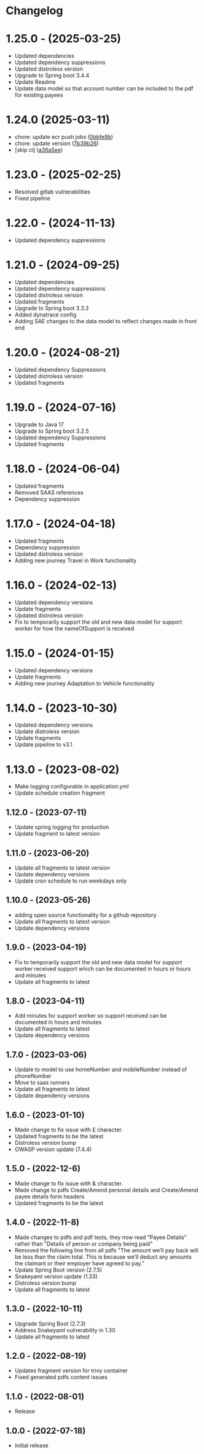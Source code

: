 # Changelog

# 1.25.0 - (2025-03-25)
* Updated dependencies
* Updated dependency suppressions
* Updated distroless version
* Upgrade to Spring boot 3.4.4
* Update Readme
* Update data model so that account number can be included to the pdf for existing payees

# 1.24.0 (2025-03-11)
* chore: update ecr push jobs ([0bbfe9b](https://gitlab.com/dwp/health/atw/components/ms-claim-to-pdf/-/commit/0bbfe9b))
* chore: update version ([7b39b26](https://gitlab.com/dwp/health/atw/components/ms-claim-to-pdf/-/commit/7b39b26))
* [skip ci] ([a36a5ee](https://gitlab.com/dwp/health/atw/components/ms-claim-to-pdf/-/commit/a36a5ee))

# 1.23.0 - (2025-02-25)
* Resolved gitlab vulnerabilities
* Fixed pipeline

# 1.22.0 - (2024-11-13)
* Updated dependency suppressions

# 1.21.0 - (2024-09-25)
* Updated dependencies
* Updated dependency suppressions
* Updated distroless version
* Updated fragments
* Upgrade to Spring boot 3.3.3
* Added dynatrace config
* Adding SAE changes to the data model to reflect changes made in front end 

# 1.20.0 - (2024-08-21)
* Updated dependency Suppressions
* Updated distroless version
* Updated fragments

# 1.19.0 - (2024-07-16)
* Upgrade to Java 17
* Upgrade to Spring boot 3.2.5
* Updated dependency Suppressions
* Updated fragments

# 1.18.0 - (2024-06-04)
* Updated fragments
* Removed SAAS references
* Dependency suppression

# 1.17.0 - (2024-04-18)
* Updated fragments
* Dependency suppression
* Updated distroless version
* Adding new journey Travel in Work functionality

# 1.16.0 - (2024-02-13)
* Updated dependency versions
* Update fragments
* Updated distroless version
* Fix to temporarily support the old and new data model for support worker for how the nameOfSupport is received

# 1.15.0 - (2024-01-15)
* Updated dependency versions
* Update fragments
* Adding new journey Adaptation to Vehicle functionality

# 1.14.0 - (2023-10-30)
* Updated dependency versions
* Update distroless version
* Update fragments
* Update pipeline to v3.1

# 1.13.0 - (2023-08-02)
* Make logging configurable in application.yml
* Update schedule creation fragment

## 1.12.0 - (2023-07-11)
* Update spring logging for production
* Update fragment to latest version

## 1.11.0 - (2023-06-20)
* Update all fragments to latest version
* Update dependency versions
* Update cron schedule to run weekdays only

## 1.10.0 - (2023-05-26)
* adding open source functionality for a github repository
* Update all fragments to latest version
* Update dependency versions

## 1.9.0 - (2023-04-19)
* Fix to temporarily support the old and new data model for support worker received support which can be documented in hours or hours and minutes
* Update all fragments to latest

## 1.8.0 - (2023-04-11)
* Add minutes for support worker so support received can be documented in hours and minutes
* Update all fragments to latest
* Update dependency versions

## 1.7.0 - (2023-03-06)
* Update to model to use homeNumber and mobileNumber instead of phoneNumber
* Move to saas runners
* Update all fragments to latest
* Update dependency versions

## 1.6.0 - (2023-01-10)
* Made change to fix issue with £ character.
* Updated fragments to be the latest
* Distroless version bump
* OWASP version update (7.4.4)

## 1.5.0 - (2022-12-6)
* Made change to fix issue with & character.
* Made change to pdfs Create/Amend personal details and Create/Amend payee details form headers
* Updated fragments to be the latest

## 1.4.0 - (2022-11-8)

* Made changes to pdfs and pdf tests, they now read "Payee Details" rather than "Details of person or company being paid"
* Removed the following line from all pdfs "The amount we’ll pay back will be less than the claim total. 
This is because we’ll deduct any amounts the claimant or their employer have agreed to pay."
* Update Spring Boot version (2.7.5)
* Snakeyaml version update (1.33)
* Distroless version bump
* Update all fragments to latest

## 1.3.0 - (2022-10-11)

* Upgrade Spring Boot (2.7.3)
* Address Snakeyaml vulnerability in 1.30
* Update all fragments to latest

## 1.2.0 - (2022-08-19)

* Updates fragment version for trivy container
* Fixed generated pdfs content issues

## 1.1.0 - (2022-08-01)

* Release

## 1.0.0 - (2022-07-18)

* Initial release
